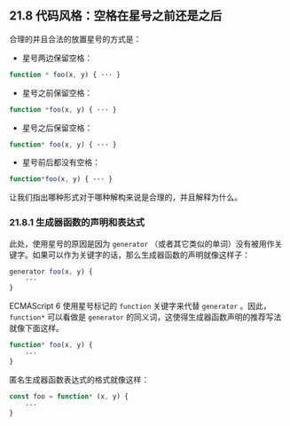 ## 21.8 代码风格：空格在星号之前还是之后

合理的并且合法的放置星号的方式是：

* 星号两边保留空格：

```js
function * foo(x, y) { ··· }
```

* 星号之前保留空格：

```js
function *foo(x, y) { ··· }
```

* 星号之后保留空格：

```js
function* foo(x, y) { ··· }
```

* 星号前后都没有空格：

```js
function*foo(x, y) { ··· }
```

让我们指出哪种形式对于哪种解构来说是合理的，并且解释为什么。

### 21.8.1 生成器函数的声明和表达式

此处，使用星号的原因是因为 `generator` （或者其它类似的单词）没有被用作关键字。如果可以作为关键字的话，那么生成器函数的声明就像这样子：

```js
generator foo(x, y) {
    ···
}
```

ECMAScript 6 使用星号标记的 `function` 关键字来代替 `generator` 。因此， `function*` 可以看做是 `generator` 的同义词，这使得生成器函数声明的推荐写法就像下面这样。

```js
function* foo(x, y) {
    ···
}
```

匿名生成器函数表达式的格式就像这样：

```js
const foo = function* (x, y) {
    ···
}
```

